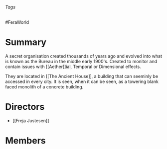 ###### Tags

#FeraWorld

# Summary
A secret organisation created thousands of years ago and evolved into what is known as the Bureau in the middle early 1900's. Created to monitor and contain issues with [[Aether]]ial, Temporal or Dimensional effects.

They are located in [[The Ancient House]], a building that can seeminly be accessed in every city. It is seen, when it can be seen, as a towering blank faced monolith of a concrete building.
# Directors
- [[Freja Justesen]]
# Members

